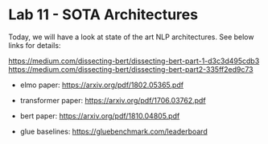 # Lab 11 - SOTA Architectures

Today, we will have a look at state of the art NLP architectures. See below links for details:

https://medium.com/dissecting-bert/dissecting-bert-part-1-d3c3d495cdb3  
https://medium.com/dissecting-bert/dissecting-bert-part2-335ff2ed9c73

- elmo paper: https://arxiv.org/pdf/1802.05365.pdf
- transformer paper: https://arxiv.org/pdf/1706.03762.pdf
- bert paper: https://arxiv.org/pdf/1810.04805.pdf

- glue baselines: https://gluebenchmark.com/leaderboard
